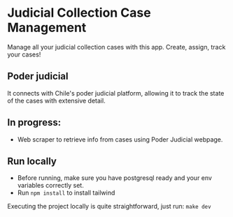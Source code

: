 # Judicial Collection Case Management
Manage all your judicial collection cases with this app. Create, assign, track your cases!
## Poder judicial
It connects with Chile's poder judicial platform, allowing it to track the state of the cases with extensive detail.
## In progress:
- Web scraper to retrieve info from cases using Poder Judicial webpage.
## Run locally
- Before running, make sure you have postgresql ready and your env variables correctly set.
- Run ```npm install``` to install tailwind

Executing the project locally is quite straightforward, just run:
```make dev```
